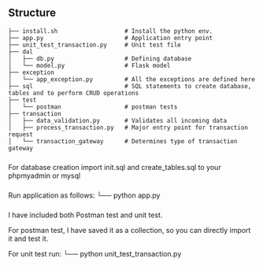 ## Structure

```
├── install.sh                   # Install the python env.
├── app.py                       # Application entry point
├── unit_test_transaction.py     # Unit test file
├── dal                      
│   ├── db.py                    # Defining database
│   └── model.py                 # Flask model
├── exception
│   └── app_exception.py         # All the exceptions are defined here
├── sql                          # SQL statements to create database, tables and to perform CRUD operations
├── test
│   └── postman                  # postman tests
├── transaction                      
│   ├── data_validation.py       # Validates all incoming data
│   ├── process_transaction.py   # Major entry point for transaction request
│   └── transaction_gateway      # Determines type of transaction gateway

```

###

For database creation import init.sql and create_tables.sql to your phpmyadmin or mysql

###

Run application as follows:
    └── python app.py

###

I have included both Postman test and unit test.

For postman test, I have saved it as a collection, so you can directly import it and test it.

For unit test run:
    └── python unit_test_transaction.py